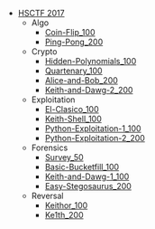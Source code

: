 - [HSCTF 2017](/2017/hsctf_2017/README.md)
    + Algo
        * [Coin-Flip_100](/2017/hsctf_2017/algo/coin-flip_100/README.md)
        * [Ping-Pong_200](/2017/hsctf_2017/algo/ping-pong_200/README.md)
    + Crypto
        * [Hidden-Polynomials_100](/2017/hsctf_2017/crypto/hidden-polynomials_100/README.md)
        * [Quartenary_100](/2017/hsctf_2017/crypto/quartenary_100/README.md)
        * [Alice-and-Bob_200](/2017/hsctf_2017/crypto/alice-and-bob_200/README.md)
        * [Keith-and-Dawg-2_200](/2017/hsctf_2017/crypto/keith-and-dawg-2_200/README.md)
    + Exploitation
        * [El-Clasico_100](/2017/hsctf_2017/exploitation/el-clasico_100/README.md)
        * [Keith-Shell_100](/2017/hsctf_2017/exploitation/keith-shell_100/README.md)
        * [Python-Exploitation-1_100](/2017/hsctf_2017/exploitation/python-exploitation-1_100/README.md)
        * [Python-Exploitation-2_200](/2017/hsctf_2017/exploitation/python-exploitation-2_200/README.md)
    + Forensics
        * [Survey_50](/2017/hsctf_2017/forensics/survey_50/README.md)
        * [Basic-Bucketfill_100](/2017/hsctf_2017/forensics/basic-bucketfill_100/README.md)
        * [Keith-and-Dawg-1_100](/2017/hsctf_2017/forensics/keith-and-dawg-1_100/README.md)
        * [Easy-Stegosaurus_200](/2017/hsctf_2017/forensics/easy-stegosaurus_200/README.md)
    + Reversal
        * [Keithor_100](/2017/hsctf_2017/reversal/keithor_100/README.md)
        * [Ke1th_200](/2017/hsctf_2017/reversal/ke1th_200/README.md)
